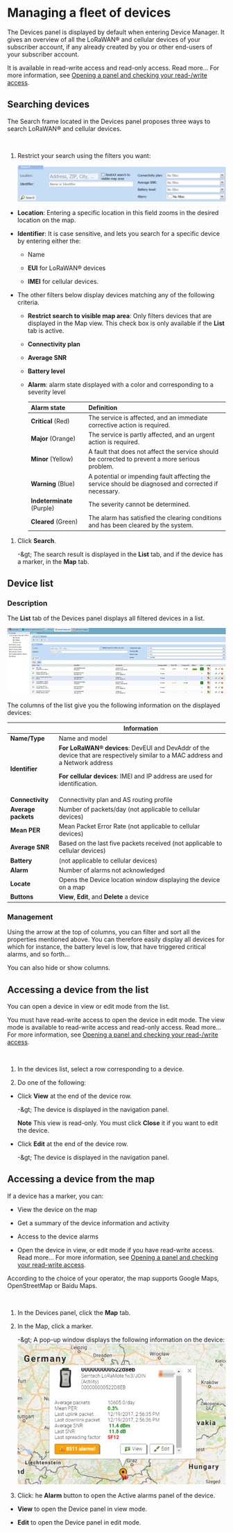# Managing a fleet of devices

The Devices panel is displayed by default when entering Device Manager.
It gives an overview of all the LoRaWAN® and cellular devices of your
subscriber account, if any already created by you or other end-users of
your subscriber account.

It is available in read-write access and read-only access. Read more\...
For more information, see [Opening a panel and checking your read-/write access](use-interface.md#opening-a-panel-and-checking-your-read-write-access).

## Searching devices

The Search frame located in the Devices panel proposes three ways to
search LoRaWAN® and cellular devices.

&nbsp;

1.  Restrict your search using the filters you want:

    ![](_images/searching-devices.png)

- **Location**: Entering a specific location in this field zooms in the
  desired location on the map.

- **Identifier**: It is case sensitive, and lets you search for a
  specific device by entering either the:

  - Name

  - **EUI** for LoRaWAN® devices

  - **IMEI** for cellular devices.

- The other filters below display devices matching any of the following
  criteria.

  - **Restrict search to visible map area**: Only filters devices that
    are displayed in the Map view. This check box is only available if
    the **List** tab is active.

  - **Connectivity plan**

  - **Average SNR**

  - **Battery level**

  - **Alarm**: alarm state displayed with a color and corresponding to a
    severity level

    | Alarm state                | Definition                                                                                           |
    |----------------------------|------------------------------------------------------------------------------------------------------|
    | **Critical** (Red)         | The service is affected, and an immediate corrective action is required.                             |
    | **Major** (Orange)         | The service is partly affected, and an urgent action is required.                                    |
    | **Minor** (Yellow)         | A fault that does not affect the service should be corrected to prevent a more serious problem.      |
    | **Warning** (Blue)         | A potential or impending fault affecting the service should be diagnosed and corrected if necessary. |
    | **Indeterminate** (Purple) | The severity cannot be determined.                                                                   |
    | **Cleared** (Green)        | The alarm has satisfied the clearing conditions and has been cleared by the system.                  |

1.  Click **Search**.

    -\&gt; The search result is displayed in the **List** tab, and if the
    device has a marker, in the **Map** tab.

## Device list

### Description

The **List** tab of the Devices panel displays all filtered devices in a
list.

![](_images/using-the-device-list.png)

The columns of the list give you the following information on the
displayed devices:

<table>
<thead>
<tr>
<th>&nbsp;</th>
<th>Information</th>
</tr>
</thead>
<tbody>
<tr>
<td><strong>Name/Type</strong></td>
<td>Name and model</td>
</tr>
<tr>
<td><strong>Identifier</strong></td>
<td><strong>For LoRaWAN® devices</strong>: DevEUI and DevAddr of the
device that are respectively similar to a MAC address and a Network
address
<p><strong>For cellular devices</strong>: IMEI and IP address are used
for identification.</p></td>
</tr>
<tr>
<td><strong>Connectivity</strong></td>
<td>Connectivity plan and AS routing profile</td>
</tr>
<tr>
<td><strong>Average packets</strong></td>
<td>Number of packets/day (not applicable to cellular devices)</td>
</tr>
<tr>
<td><strong>Mean PER</strong></td>
<td>Mean Packet Error Rate (not applicable to cellular devices)</td>
</tr>
<tr>
<td><strong>Average SNR</strong></td>
<td>Based on the last five packets received (not applicable to cellular
devices)</td>
</tr>
<tr>
<td><strong>Battery</strong></td>
<td>(not applicable to cellular devices)</td>
</tr>
<tr>
<td><strong>Alarm</strong></td>
<td>Number of alarms not acknowledged</td>
</tr>
<tr>
<td><strong>Locate</strong></td>
<td>Opens the Device location window displaying the device on a map</td>
</tr>
<tr>
<td><strong>Buttons</strong></td>
<td><strong>View</strong>, <strong>Edit</strong>, and
<strong>Delete</strong> a device</td>
</tr>
</tbody>
</table>

### Management

Using the arrow at the top of columns, you can filter and sort all the
properties mentioned above. You can therefore easily display all devices
for which for instance, the battery level is low, that have triggered
critical alarms, and so forth...

You can also hide or show columns.

## Accessing a device from the list

You can open a device in view or edit mode from the list.

You must have read-write access to open the device in edit mode. The
view mode is available to read-write access and read-only access. Read
more\... For more information, see [Opening a panel and checking your read-/write access](use-interface.md#opening-a-panel-and-checking-your-read-write-access).

&nbsp;

1.  In the devices list, select a row corresponding to a device.

2.  Do one of the following:

- Click **View** at the end of the device row.

  -\&gt; The device is displayed in the navigation panel.

  **Note** This view is read-only. You must click **Close** it if you want to edit the device.

- Click **Edit** at the end of the device row.

  -\&gt; The device is displayed in the navigation panel.

## Accessing a device from the map

If a device has a marker, you can:

- View the device on the map

- Get a summary of the device information and activity

- Access to the device alarms

- Open the device in view, or edit mode if you have read-write access.
  Read more\... For more information, see [Opening a panel and checking   your read-write   access](use-interface.md#opening-a-panel-and-checking-your-read-write-access).

According to the choice of your operator, the map supports Google Maps,
OpenStreetMap or Baidu Maps.

&nbsp;

1.  In the Devices panel, click the **Map** tab.

2.  In the Map, click a marker.

    -\&gt; A pop-up window displays the following information on the
    device: ![](_images/viewing-and-opening-a-device.png)

3.  Click: he **Alarm** button to open the Active alarms panel of the device.

- **View** to open the Device panel in view mode.

- **Edit** to open the Device panel in edit mode.
